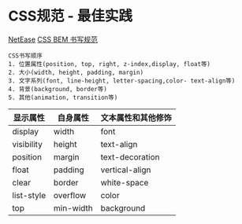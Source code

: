 # CSS规范 - 最佳实践

[NetEase](http://nec.netease.com/standard/css-practice.html)
[CSS BEM 书写规范](https://github.com/Tencent/tmt-workflow/wiki)

```
CSS书写顺序　　
1. 位置属性(position, top, right, z-index,display, float等)　　
2. 大小(width, height, padding, margin)　　
3. 文字系列(font, line-height, letter-spacing,color- text-align等)　　
4. 背景(background, border等)　　
5. 其他(animation, transition等)
```


显示属性 | 自身属性 | 文本属性和其他修饰
---|--- |---
display     |   width   | font
visibility  |   height  | text-align
position    |   margin	| text-decoration
float       |   padding	| vertical-align
clear       |	border  | white-space
list-style	|   overflow| color
top	        |   min-width |	background